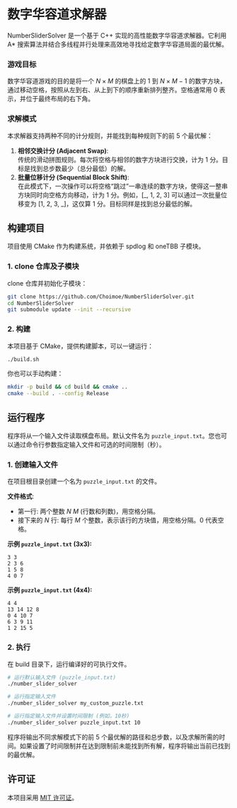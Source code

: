 # 数字华容道求解器

NumberSliderSolver 是一个基于 C++ 实现的高性能数字华容道求解器。它利用 A\* 搜索算法并结合多线程并行处理来高效地寻找给定数字华容道局面的最优解。

### 游戏目标

数字华容道游戏的目的是将一个 $N×M$ 的棋盘上的 $1$ 到 $N×M−1$ 的数字方块，通过移动空格，按照从左到右、从上到下的顺序重新排列整齐。空格通常用 $0$ 表示，并位于最终布局的右下角。

### 求解模式

本求解器支持两种不同的计分规则，并能找到每种规则下的前 5 个最优解：

1. **相邻交换计分 (Adjacent Swap)**:  
  传统的滑动拼图规则。每次将空格与相邻的数字方块进行交换，计为 $1$ 分。目标是找到总步数最少（总分最低）的解。  
2. **批量位移计分 (Sequential Block Shift)**:  
  在此模式下，一次操作可以将空格“跳过”一串连续的数字方块，使得这一整串方块同时向空格方向移动，计为 $1$ 分。例如，\[\_, 1, 2, 3\] 可以通过一次批量位移变为 \[1, 2, 3, \_\]，这仅算 $1$ 分。目标同样是找到总分最低的解。


## **构建项目**

项目使用 CMake 作为构建系统，并依赖于 spdlog 和 oneTBB 子模块。

### 1\. clone 仓库及子模块

clone 仓库并初始化子模块：

```bash
git clone https://github.com/Choimoe/NumberSliderSolver.git
cd NumberSliderSolver
git submodule update --init --recursive
```

### 2\. 构建

本项目基于 CMake，提供构建脚本，可以一键运行：

```bash
./build.sh
```

你也可以手动构建：

```bash
mkdir -p build && cd build && cmake ..
cmake --build . --config Release
```

## 运行程序

程序将从一个输入文件读取棋盘布局。默认文件名为 `puzzle_input.txt`。您也可以通过命令行参数指定输入文件和可选的时间限制（秒）。

### 1\. 创建输入文件

在项目根目录创建一个名为 `puzzle_input.txt` 的文件。

**文件格式**:

* 第一行: 两个整数 $N$ $M$ (行数和列数)，用空格分隔。  
* 接下来的 $N$ 行: 每行 $M$ 个整数，表示该行的方块值，用空格分隔。$0$ 代表空格。

**示例 `puzzle_input.txt` (3x3):**

```
3 3
2 3 6
1 5 8
4 0 7
```

**示例 `puzzle_input.txt` (4x4):**

```
4 4
13 14 12 8
0 4 10 7
6 3 9 11
1 2 15 5
```

### 2\. 执行

在 build 目录下，运行编译好的可执行文件。

```bash
# 运行默认输入文件 (puzzle_input.txt)  
./number_slider_solver

# 运行指定输入文件  
./number_slider_solver my_custom_puzzle.txt

# 运行指定输入文件并设置时间限制 (例如，10秒)  
./number_slider_solver puzzle_input.txt 10
```

程序将输出不同求解模式下的前 $5$ 个最优解的路径和总步数，以及求解所需的时间。如果设置了时间限制并在达到限制前未能找到所有解，程序将输出当前已找到的最优解。

## 许可证

本项目采用 [MIT 许可证](LICENSE)。
